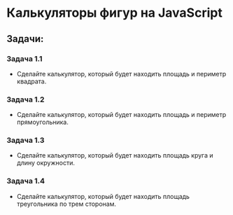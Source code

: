 # Калькуляторы фигур на JavaScript
## Задачи:
### Задача 1.1
+ Сделайте калькулятор, который будет находить площадь и периметр квадрата.
### Задача 1.2
+ Сделайте калькулятор, который будет находить площадь и периметр прямоугольника.
### Задача 1.3
+ Сделайте калькулятор, который будет находить площадь круга и длину окружности.
### Задача 1.4
+ Сделайте калькулятор, который будет находить площадь треугольника по трем сторонам.